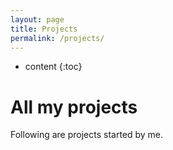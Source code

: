 ```yaml
---
layout: page
title: Projects
permalink: /projects/
---
```


* content
{:toc}

# All my projects
Following are projects started by me. 

